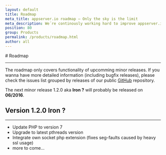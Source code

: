 ```yaml
---
layout: default
title: Roadmap
meta_title: appserver.io roadmap – Only the sky is the limit
meta_description: We´re continously working hard to improve appserver.io. Check out the appserver.io roadmap for detailed informations.
position: 80
group: Products
permalink: /products/roadmap.html
author: all
---
```


#<i class="fa fa-road"></i> Roadmap
***

The roadmap only covers functionality of upcomming minor releases. If you wanna have more detailed information (including bugfix releases), please check the issues list grouped by releases of our public <a href="{{ site.github_milestones }}"><i class="fa fa-github"></i> GitHub</a> repository.

The next minor release 1.2.0 aka **Iron ?** will probably be released on **06/2016**.

## Version 1.2.0 **Iron ?**
***
* Update PHP to version 7
* Upgrade to latest pthreads version
* Integrate own socket php extension (fixes seg-faults caused by heavy ssl usage)
* more to come...
